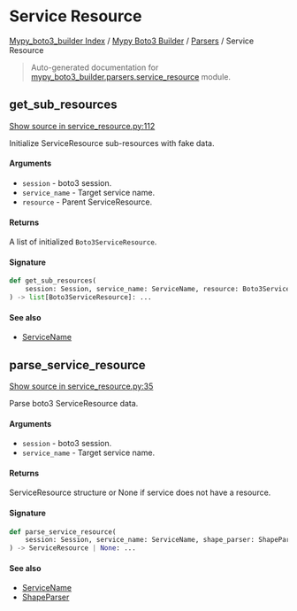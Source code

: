 # Service Resource

[Mypy_boto3_builder Index](../../README.md#mypy_boto3_builder-index) /
[Mypy Boto3 Builder](../index.md#mypy-boto3-builder) /
[Parsers](./index.md#parsers) /
Service Resource

> Auto-generated documentation for [mypy_boto3_builder.parsers.service_resource](https://github.com/youtype/mypy_boto3_builder/blob/main/mypy_boto3_builder/parsers/service_resource.py) module.

## get_sub_resources

[Show source in service_resource.py:112](https://github.com/youtype/mypy_boto3_builder/blob/main/mypy_boto3_builder/parsers/service_resource.py#L112)

Initialize ServiceResource sub-resources with fake data.

#### Arguments

- `session` - boto3 session.
- `service_name` - Target service name.
- `resource` - Parent ServiceResource.

#### Returns

A list of initialized `Boto3ServiceResource`.

#### Signature

```python
def get_sub_resources(
    session: Session, service_name: ServiceName, resource: Boto3ServiceResource
) -> list[Boto3ServiceResource]: ...
```

#### See also

- [ServiceName](../service_name.md#servicename)



## parse_service_resource

[Show source in service_resource.py:35](https://github.com/youtype/mypy_boto3_builder/blob/main/mypy_boto3_builder/parsers/service_resource.py#L35)

Parse boto3 ServiceResource data.

#### Arguments

- `session` - boto3 session.
- `service_name` - Target service name.

#### Returns

ServiceResource structure or None if service does not have a resource.

#### Signature

```python
def parse_service_resource(
    session: Session, service_name: ServiceName, shape_parser: ShapeParser
) -> ServiceResource | None: ...
```

#### See also

- [ServiceName](../service_name.md#servicename)
- [ShapeParser](./shape_parser.md#shapeparser)
